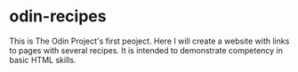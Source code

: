 # odin-recipes
This is The Odin Project's first peoject.  Here I will create a website with links to pages with several recipes.  It is intended to demonstrate competency in basic HTML skills.